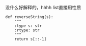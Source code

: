 没什么好解释的，hhhh list直接用性质

```
def reverseString(s):
    """
    :type s: str
    :rtype: str
    """
    return s[::-1]
```

